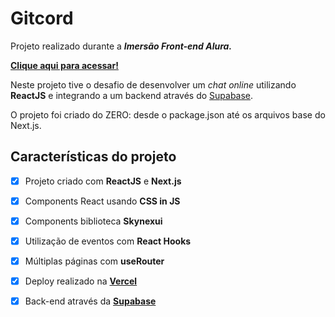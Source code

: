 # Gitcord

Projeto realizado durante a ***Imersão Front-end Alura.***

**[Clique aqui para acessar!](https://gitcord.vercel.app/)**



Neste projeto tive o desafio de desenvolver um *chat online* utilizando **ReactJS** e integrando a um backend através do [Supabase](https://supabase.com/).

O projeto foi criado do ZERO: desde o package.json até os arquivos base do Next.js.



## Características do projeto

- [x] Projeto criado com **ReactJS** e **Next.js**
- [x] Components React usando **CSS in JS**
- [x] Components biblioteca **Skynexui**
- [x] Utilização de eventos com **React Hooks**
- [x] Múltiplas páginas com **useRouter**
- [x] Deploy realizado na [**Vercel**](https://vercel.com/)
- [x] Back-end através da [**Supabase**](https://supabase.com/)

